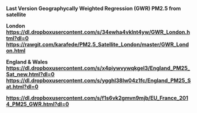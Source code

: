 <strong>Last Version Geographycally Weighted Regression (GWR) PM2.5 from satellite

<strong>London</strong><br>
https://dl.dropboxusercontent.com/s/34ewha4vklnt4yw/GWR_London.html?dl=0
https://rawgit.com/karafede/PM2.5_Satellite_London/master/GWR_London.html

<strong>England & Wales</strong><br>
https://dl.dropboxusercontent.com/s/x4piywvywqkgel3/England_PM25_Sat_new.html?dl=0
https://dl.dropboxusercontent.com/s/ygghl38lw04z1fc/England_PM25_Sat.html?dl=0


https://dl.dropboxusercontent.com/s/f1s6vk2gmvn9mjb/EU_France_2014_PM25_GWR.html?dl=0
